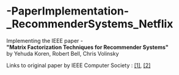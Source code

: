 # -PaperImplementation-_RecommenderSystems_Netflix
Implementing the IEEE paper -    
**"Matrix Factorization Techniques for Recommender Systems"**   
by Yehuda Koren, Robert Bell, Chris Volinsky   

Links to original paper by IEEE Computer Society : [[1]](https://ieeexplore.ieee.org/document/5197422), [[2]](https://datajobs.com/data-science-repo/Recommender-Systems-[Netflix].pdf) 


